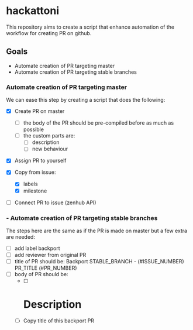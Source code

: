 # hackattoni

This repository aims to create a script that enhance automation of the workflow for creating PR on github.



## Goals

- Automate creation of PR targeting master
- Automate creation of PR targeting stable branches

### Automate creation of PR targeting master

We can ease this step by creating a script that does the following:
- [x] Create PR on master
  - [ ] the body of the PR should be pre-compiled before as much as possible
  - [ ] the custom parts are:
    - [ ] description
    - [ ] new behaviour
- [x] Assign PR to yourself
- [x] Copy from issue: 
  - [x] labels
  - [x] milestone
- [ ] Connect PR to issue (zenhub API)


### - Automate creation of PR targeting stable branches

The steps here are the same as if the PR is made on master but a few extra are needed:

- [ ] add label backport
- [ ] add reviewer from original PR
- [ ] title of PR should be: Backport STABLE_BRANCH - (#ISSUE_NUMBER) PR_TITLE (#PR_NUMBER)
- [ ] body of PR should be:
  - [ ] # Description
  - [ ] Copy title of this backport PR
  